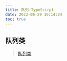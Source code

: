 ```yaml
---
title: 队列-TypeScirpt
date: 2022-06-29 10:14:24
toc: true
---
```


## 队列类
>[队列类](/All/algorithm-ts/Queue/QueueClass "队列类")